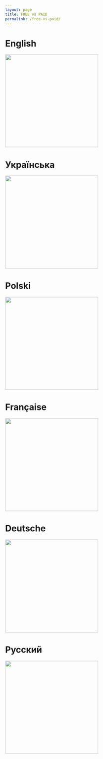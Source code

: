 ```yaml
---
layout: page
title: FREE vs PAID
permalink: /free-vs-paid/
---
```


# English

<a href="comparison-en.png">
  <img src="comparison-en.png" width="300" />
</a>

# Українська

<a href="comparison-uk.png">
  <img src="comparison-uk.png" width="300" />
</a>

# Polski

<a href="comparison-pl.png">
  <img src="comparison-pl.png" width="300" />
</a>

# Française

<a href="comparison-fr.png">
  <img src="comparison-fr.png" width="300" />
</a>

# Deutsche

<a href="comparison-de.png">
  <img src="comparison-de.png" width="300" />
</a>

# Русский

<a href="comparison-ru.png">
  <img src="comparison-ru.png" width="300" />
</a>
